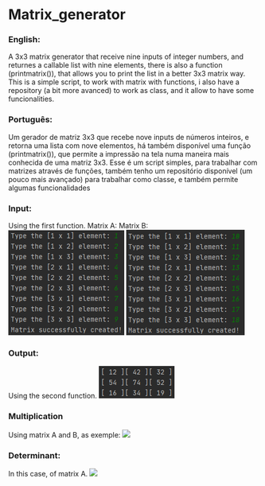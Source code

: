# Matrix_generator
<h3>English:</h3>
 A 3x3 matrix generator that receive nine inputs of integer numbers, and returnes a callable list with nine elements, there is also a function (printmatrix()), that allows you to print the list in a better 3x3 matrix way. This is a simple script, to work with matrix with functions, i also have a repository (a bit more avanced) to work as class, and it allow to have some funcionalities.

 <h3>Português:</h3>
 Um gerador de matriz 3x3 que recebe nove inputs de números inteiros, e retorna uma lista com nove elementos, há também disponível uma função (printmatrix()), que permite a impressão na tela numa maneira mais conhecida de uma matriz 3x3. Esse é um script simples, para trabalhar com matrizes através de funções, também tenho um repositório disponível (um pouco mais avançado) para trabalhar como classe, e também permite algumas funcionalidades
 <h3>Input:</h3>
 Using the first function.
 Matrix A:                    Matrix B:
 <img src="images/input.png"> <img src="images/input1.png">
 <h3> Output:</h3>
 Using the second function.
 <img src="images/output.png">

<h3>Multiplication</h3>
Using matrix A and B, as exemple: 
<img src="multiplication.png">
<h3>Determinant:</h3>
In this case, of matrix A.
<img src="determinant.png">
